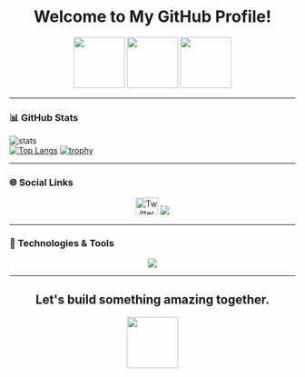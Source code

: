 <div align="center">
    <h1>Welcome to My GitHub Profile!</h1>
    <img src="https://user-images.githubusercontent.com/44926913/175852850-3fb6c715-1856-41ff-8c1f-94ce3b03b458.gif" height="90">
    <img src="https://user-images.githubusercontent.com/44926913/175853109-f8850656-6704-4a8a-bee6-9aca154d929b.gif" height="90">
    <img src="https://user-images.githubusercontent.com/44926913/175853154-5449d974-975e-44a6-ab84-a86031265e40.gif" height="90">
</div>

---

### 📊 GitHub Stats
![stats](https://github-readme-stats-theta-one-89.vercel.app/api?username=satocchi0416sh&theme=vue-dark)<br/>
[![Top Langs](https://github-readme-stats-theta-one-89.vercel.app/api/top-langs/?username=satocchi0416sh&layout=compact&theme=vue-dark)](https://github.com/anuraghazra/github-readme-stats)
[![trophy](https://github-profile-trophy.vercel.app/?username=satocchi0416sh&theme=onedark)](https://github.com/ryo-ma/github-profile-trophy)

---

### 🌐 Social Links

<p align="center">
    <a href="https://twitter.com/satoyoshi416" target="blank"><img src="https://raw.githubusercontent.com/rahuldkjain/github-profile-readme-generator/master/src/images/icons/Social/twitter.svg" alt="Twitter" height="30" width="40" /></a>
    <a href="mailto:satoyoshi44@gmail.com"><img src="https://img.shields.io/badge/Gmail-D14836?style=flat-square&logo=gmail&logoColor=white" /></a>
</p>

---

### 🔧 Technologies & Tools

<p align="center">
    <img src="https://skillicons.dev/icons?i=c,cpp,cs,js,py,ts,dotnet,nestjs,nextjs,react,tailwind,firebase,mysql,prisma,aws,azure,nginx,discord,github,rider,vscode,vercel,npm,yarn,unity,blender,ps,pr,ai,xd" />
</p>

---

<div align="center">
    <h2>Let's build something amazing together.</h2>
    <img src="https://user-images.githubusercontent.com/44926913/175853154-5449d974-975e-44a6-ab84-a86031265e40.gif" height="90">
</div>

